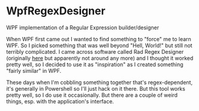 # WpfRegexDesigner

WPF implementation of a Regular Expression builder/designer

When WPF first came out I wanted to find something to "force" me to learn WPF. So I picked something that 
was well beyond "Hell, World!" but still not terribly complicated. I came across software called
Rad Regex Designer (originally [here](http://www.radsoftware.com.au/regexdesigner/) but apparently not 
around any more) and I thought it worked pretty well, so I decided to use it as "inspiration" as I 
created something "fairly similar" in WPF. 

These days when I'm cobbling something together that's regex-dependent, it's generally in Powershell so I'll
just hack on it there. But this tool works pretty well, so I do use it occasionally. But there are a couple of 
weird things, esp. with the application's interface.
